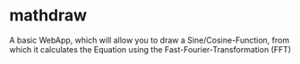 # mathdraw
A basic WebApp, which will allow you to draw a Sine/Cosine-Function, from which it calculates the Equation using the Fast-Fourier-Transformation (FFT)

